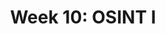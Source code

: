 ---
credit:
- Thomas Quig
featured: false
recording: ''
tags:
- file formats
- network protocols
- steganography
- foremost
- wireshark
- stegsolve
time_close: ''
time_start: '2020-10-28T19:00:00.000000Z'
title: 'Week 10: OSINT I'
---